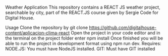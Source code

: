 Weather Application
This repository contains a REACT JS weather project, searchable by city, part of the REACT.JS course given by Sergie Code for Digital House.

Usage
Clone the repository by git clone https://github.com/digitalhouse-content/aplicacion-clima-react
Open the project in your code editor and in the terminal on the project folder enter npm install
Once finished you will be able to run the project in development format using npm run dev.
Requires:
NODE.JS: You must have NodeJS installed.
GIT: Must have GIT installed
